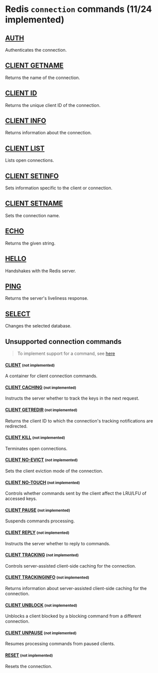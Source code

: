 # Redis `connection` commands (11/24 implemented)

## [AUTH](https://redis.io/commands/auth/)

Authenticates the connection.

## [CLIENT GETNAME](https://redis.io/commands/client-getname/)

Returns the name of the connection.

## [CLIENT ID](https://redis.io/commands/client-id/)

Returns the unique client ID of the connection.

## [CLIENT INFO](https://redis.io/commands/client-info/)

Returns information about the connection.

## [CLIENT LIST](https://redis.io/commands/client-list/)

Lists open connections.

## [CLIENT SETINFO](https://redis.io/commands/client-setinfo/)

Sets information specific to the client or connection.

## [CLIENT SETNAME](https://redis.io/commands/client-setname/)

Sets the connection name.

## [ECHO](https://redis.io/commands/echo/)

Returns the given string.

## [HELLO](https://redis.io/commands/hello/)

Handshakes with the Redis server.

## [PING](https://redis.io/commands/ping/)

Returns the server's liveliness response.

## [SELECT](https://redis.io/commands/select/)

Changes the selected database.


## Unsupported connection commands
> To implement support for a command, see [here](/guides/implement-command/)

#### [CLIENT](https://redis.io/commands/client/) <small>(not implemented)</small>

A container for client connection commands.

#### [CLIENT CACHING](https://redis.io/commands/client-caching/) <small>(not implemented)</small>

Instructs the server whether to track the keys in the next request.

#### [CLIENT GETREDIR](https://redis.io/commands/client-getredir/) <small>(not implemented)</small>

Returns the client ID to which the connection's tracking notifications are redirected.

#### [CLIENT KILL](https://redis.io/commands/client-kill/) <small>(not implemented)</small>

Terminates open connections.

#### [CLIENT NO-EVICT](https://redis.io/commands/client-no-evict/) <small>(not implemented)</small>

Sets the client eviction mode of the connection.

#### [CLIENT NO-TOUCH](https://redis.io/commands/client-no-touch/) <small>(not implemented)</small>

Controls whether commands sent by the client affect the LRU/LFU of accessed keys.

#### [CLIENT PAUSE](https://redis.io/commands/client-pause/) <small>(not implemented)</small>

Suspends commands processing.

#### [CLIENT REPLY](https://redis.io/commands/client-reply/) <small>(not implemented)</small>

Instructs the server whether to reply to commands.

#### [CLIENT TRACKING](https://redis.io/commands/client-tracking/) <small>(not implemented)</small>

Controls server-assisted client-side caching for the connection.

#### [CLIENT TRACKINGINFO](https://redis.io/commands/client-trackinginfo/) <small>(not implemented)</small>

Returns information about server-assisted client-side caching for the connection.

#### [CLIENT UNBLOCK](https://redis.io/commands/client-unblock/) <small>(not implemented)</small>

Unblocks a client blocked by a blocking command from a different connection.

#### [CLIENT UNPAUSE](https://redis.io/commands/client-unpause/) <small>(not implemented)</small>

Resumes processing commands from paused clients.

#### [RESET](https://redis.io/commands/reset/) <small>(not implemented)</small>

Resets the connection.
